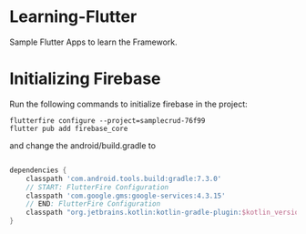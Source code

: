# Learning-Flutter
Sample Flutter Apps to learn the Framework.

# Initializing Firebase

Run the following commands to initialize firebase in the project:

```shell
flutterfire configure --project=samplecrud-76f99
flutter pub add firebase_core
```

and change the android/build.gradle to

```gradle

dependencies {
    classpath 'com.android.tools.build:gradle:7.3.0'
    // START: FlutterFire Configuration
    classpath 'com.google.gms:google-services:4.3.15'
    // END: FlutterFire Configuration
    classpath "org.jetbrains.kotlin:kotlin-gradle-plugin:$kotlin_version"
}

```
